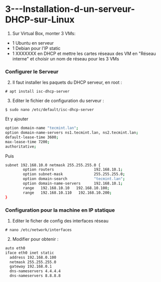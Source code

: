 # 3---Installation-d-un-serveur-DHCP-sur-Linux

1) Sur Virtual Box, monter 3 VMs:
* 1 Ubuntu en serveur
* 1 Debian pour l'IP static
* 1 XXXXXXX en DHCP
et mettre les cartes réseaux des VM en "Réseau interne" et choisir un nom de réseau pour les 3 VMs
### Configurer le Serveur
2) Il faut installer les paquets du DHCP serveur, en root :
```console
# apt install isc-dhcp-server
```  
3) Editer le fichier de configuration du serveur :
```console
$ sudo nano /etc/default/isc-dhcp-server
```
Et y ajouter
```bash
option domain-name "tecmint.lan";  
option domain-name-servers ns1.tecmint.lan, ns2.tecmint.lan;  
default-lease-time 3600;  
max-lease-time 7200;  
authoritative;  
```
Puis
```bash
subnet 192.168.10.0 netmask 255.255.255.0 {
        option routers                  192.168.10.1;
        option subnet-mask              255.255.255.0;
        option domain-search            "tecmint.lan";
        option domain-name-servers      192.168.10.1;
        range   192.168.10.10   192.168.10.100;
        range   192.168.10.110   192.168.10.200;
}
```


### Configuration pour la machine en IP statique
1) Editer le ficher de config des interfaces réseau
```console
# nano /etc/network/interfaces
```
2) Modifier pour obtenir :
```bash
auto eth0
iface eth0 inet static 
  address 192.168.0.100
  netmask 255.255.255.0
  gateway 192.168.0.1
  dns-nameservers 4.4.4.4
  dns-nameservers 8.8.8.8
```
